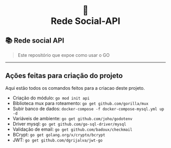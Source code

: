 <h1 style="text-align: center;">
📄<br>Rede Social-API
</h1>

## 📚 Rede social API

> Este repositório que expoe como usar o GO

---

[//]: # (## Tipos Readme)

[//]: # ()
[//]: # ([![Perfil]&#40;https://img.shields.io/badge/perfil%20-%23323330.svg?&style=for-the-badge&logo=perfil&logoColor=black&color=F745B5&#41;]&#40;https://github.com/iuricode/readme-template/tree/main/profile&#41;)

[//]: # ([![Repositório]&#40;https://img.shields.io/badge/repositório%20-%23323330.svg?&style=for-the-badge&logo=repositório&logoColor=black&color=8000FF&#41;]&#40;https://github.com/iuricode/readme-template/blob/main/repository&#41;)

[//]: # ()
[//]: # ()
[//]: # (## Recursos para o Readme)

[//]: # ()
[//]: # ([![Card]&#40;https://img.shields.io/badge/estatísticas%20-%23323330.svg?&style=for-the-badge&logo=cards%20estrelas&logoColor=black&color=FFB800&#41;]&#40;https://github.com/iuricode/readme-template/blob/main/cards-stats/cards-stats.md&#41;)

[//]: # ([![Badge]&#40;https://img.shields.io/badge/badges%20-%23323330.svg?&style=for-the-badge&logo=badges&logoColor=black&color=006DEC&#41;]&#40;https://github.com/iuricode/readme-template/blob/main/badges/badges.md&#41;)

[//]: # ()
[//]: # (<div style="text-align: center;">)

[//]: # (  <br/>)

[//]: # (  <br/>)

[//]: # (  <br/>)

[//]: # (    <div>)

[//]: # (      <h1>Open Source</h1>)

[//]: # (      <sub>Copyright © 2023 - likwi</sub>)

[//]: # (    </div>)

[//]: # (    <br/>)

[//]: # (    💻)

[//]: # (</div>)

[//]: # ()

## Ações feitas para criação do projeto
Aqui estão todos os comandos feitos para a criacao deste projeto.

- Criação do módulo: ``go mod init api``
- Biblioteca mux para roteamento: ``go get github.com/gorilla/mux``
- Subir banco de dados: ``docker-compose -f docker-compose-mysql.yml up -d``
- Variáveis de ambiente: ``go get github.com/joho/godotenv``
- Driver mysql: ``go get github.com/go-sql-driver/mysql``
- Validação de email: ``go get github.com/badoux/checkmail``
- BCrypt: ``go get golang.org/x/crypto/bcrypt``
- JWT: ``go get github.com/dgrijalva/jwt-go``